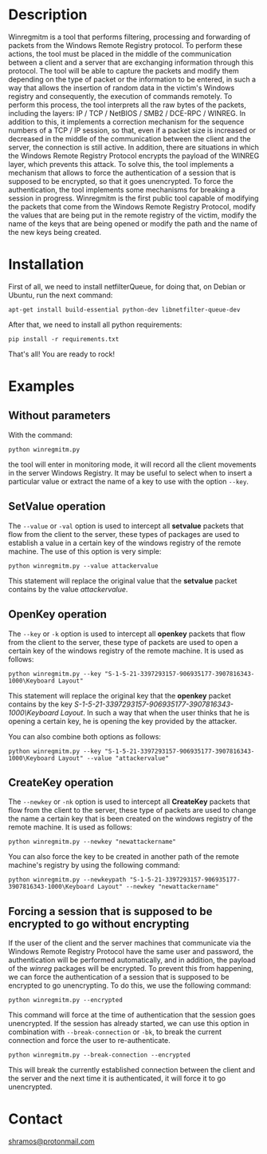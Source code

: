 # Description
Winregmitm is a tool that performs filtering, processing and forwarding of packets from the Windows Remote Registry protocol. To perform these actions, the tool must be placed in the middle of the communication between a client and a server that are exchanging information through this protocol. The tool will be able to capture the packets and modify them depending on the type of packet or the information to be entered, in such a way that allows the insertion of random data in the victim's Windows registry and consequently, the execution of commands remotely. To perform this process, the tool interprets all the raw bytes of the packets, including the layers: IP / TCP / NetBIOS / SMB2 / DCE-RPC / WINREG. In addition to this, it implements a correction mechanism for the sequence numbers of a TCP / IP session, so that, even if a packet size is increased or decreased in the middle of the communication between the client and the server, the connection is still active.
In addition, there are situations in which the Windows Remote Registry Protocol encrypts the payload of the WINREG layer, which prevents this attack. To solve this, the tool implements a mechanism that allows to force the authentication of a session that is supposed to be encrypted, so that it goes unencrypted. To force the authentication, the tool implements some mechanisms for breaking a session in progress.
Winregmitm is the first public tool capable of modifying the packets that come from the Windows Remote Registry Protocol, modify the values that are being put in the remote registry of the victim, modify the name of the keys that are being opened or modify the path and the name of the new keys being created.

# Installation
First of all, we need to install netfilterQueue, for doing that, on Debian or Ubuntu, run the next command:

```apt-get install build-essential python-dev libnetfilter-queue-dev```

After that, we need to install all python requirements:

```pip install -r requirements.txt```

That's all! You are ready to rock!

# Examples

## Without parameters

With the command:

```python winregmitm.py```

the tool will enter in monitoring mode, it will record all the client movements in the server Windows Registry. It may be useful to select when to insert a particular value or extract the name of a key to use with the option ```--key```.

## SetValue operation

The ```--value``` or ```-val``` option is used to intercept all **setvalue** packets that flow from the client to the server, these types of packages are used to establish a value in a certain key of the windows registry of the remote machine. The use of this option is very simple:

```python winregmitm.py --value attackervalue```

This statement will replace the original value that the **setvalue** packet contains by the value *attackervalue*.

## OpenKey operation

The ```--key``` or ```-k``` option is used to intercept all **openkey** packets that flow from the client to the server, these type of packets are used to open a certain key of the windows registry of the remote machine. It is used as follows:

```python winregmitm.py --key "S-1-5-21-3397293157-906935177-3907816343-1000\Keyboard Layout"```

This statement will replace the original key that the **openkey** packet contains by the key *S-1-5-21-3397293157-906935177-3907816343-1000\Keyboard Layout*. In such a way that when the user thinks that he is opening a certain key, he is opening the key provided by the attacker.

You can also combine both options as follows:

```python winregmitm.py --key "S-1-5-21-3397293157-906935177-3907816343-1000\Keyboard Layout" --value "attackervalue"```

## CreateKey operation

The ```--newkey``` or ```-nk``` option is used to intercept all **CreateKey** packets that flow from the client to the server, these type of packets are used to change the name a certain key that is been created on the windows registry of the remote machine. It is used as follows:

```python winregmitm.py --newkey "newattackername"```

You can also force the key to be created in another path of the remote machine's registry by using the following command:

```python winregmitm.py --newkeypath "S-1-5-21-3397293157-906935177-3907816343-1000\Keyboard Layout" --newkey "newattackername"```

## Forcing a session that is supposed to be encrypted to go without encrypting

If the user of the client and the server machines that communicate via the Windows Remote Registry Protocol have the same user and password, the authentication will be performed automatically, and in addition, the payload of the *winreg* packages will be encrypted. To prevent this from happening, we can force the authentication of a session that is supposed to be encrypted to go unencrypting. To do this, we use the following command:

```python winregmitm.py --encrypted```

This command will force at the time of authentication that the session goes unencrypted. If the session has already started, we can use this option in combination with ```--break-connection``` or  ```-bk```, to break the current connection and force the user to re-authenticate.

```python winregmitm.py --break-connection --encrypted```

This will break the currently established connection between the client and the server and the next time it is authenticated, it will force it to go unencrypted.

# Contact
shramos@protonmail.com
